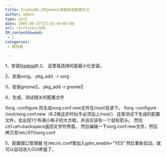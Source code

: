 ```yaml
---
title: freebsd6.2的gnome2桌面安装配置手记
author: admin
type: post
date: 2007-09-27T23:14:44+00:00
url: /archives/169
IM_contentdowned:
 - 1
categories:
 - 服务器

---
```

1、安装[freebsd][1]6.2。
这里我选择的是最小化安装。

2、安装xorg。
pkg_add  -r xorg

3、安装gnome2。
pkg_add -r gnome2

4、生成、测试相关的配置文件

Xorg -configure
将生成xorg.conf.new文件在/root/目录下。
Xorg -configure /root/xorg.conf.new（6.2做这步时似乎必须加上/root/）
这里测试下生成的配置文件，会出现1个布满小格子的大方框，并且应该有一个鼠标箭头。
然后ctrl+alt+backspace返回文字符界面。
然后编辑一下xorg.conf.new文件，然后拷贝至/etc/X11/xorg.conf

5、配置窗口管理器
在/etc/rc.conf里加入gdm_enable=”YES”
然后重新启动，就可以自动进入GUI界面了。

 [1]: /?tag=freebsd
